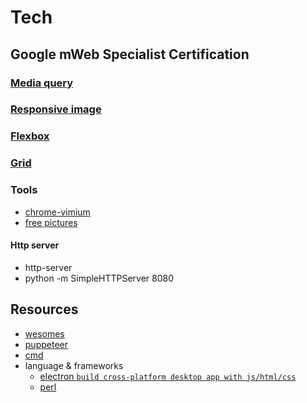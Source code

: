 # Tech
## Google mWeb Specialist Certification
### [Media query](./front-end/media-query/media-query.md)
### [Responsive image](./front-end/responsive-image/responsive-image.md)
### [Flexbox](./front-end/Flexbox.md)
### [Grid](./front-end/Grid.md)
### Tools
- [chrome-vimium](./tools/chrome-vimium.md)
- [free pictures](https://pixabay.com/)
#### Http server
- http-server
- python -m SimpleHTTPServer 8080

## Resources
- [wesomes](https://www.awesomes.cn/repos/Applications/Frameworks)
- [puppeteer](https://www.awesomes.cn/repo/GoogleChrome/puppeteer)
- [cmd](https://github.com/jlevy/the-art-of-command-line)
- language & frameworks
    + [electron `build cross-platform desktop app with js/html/css`](https://github.com/electron/electron)
    + [perl](https://www.perl.org/)







